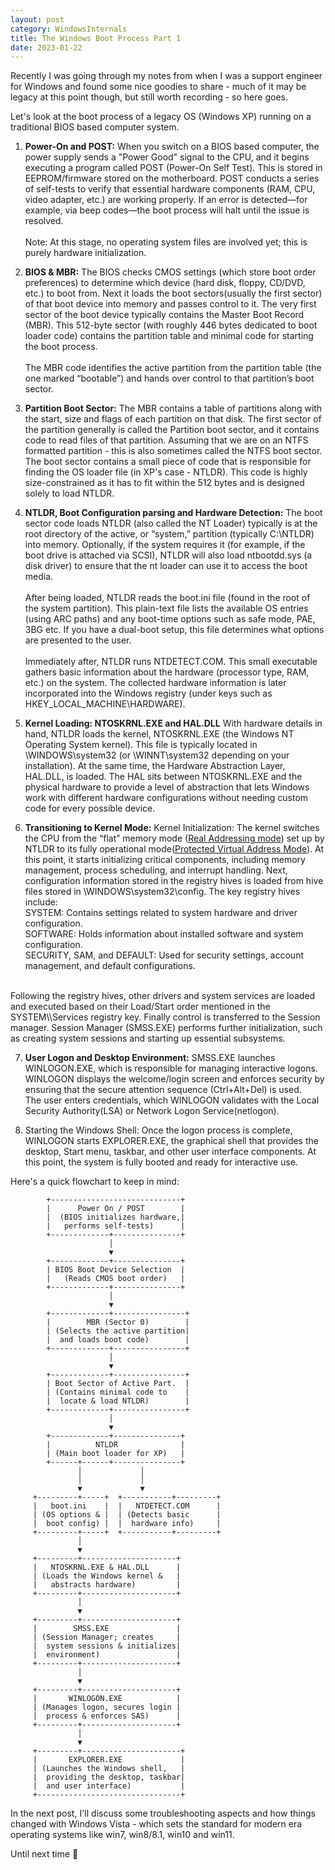 ```yaml
---
layout: post
category: WindowsInternals
title: The Windows Boot Process Part 1
date: 2023-01-22
---
```


Recently I was going through my notes from when I was a support engineer for Windows and found some nice goodies to share - much of it may be legacy at this point though, but still worth recording - so here goes. 

Let's look at the boot process of a legacy OS (Windows XP) running on a traditional BIOS based computer system.

1. **Power-On and POST:**
When you switch on a BIOS based computer, the power supply sends a "Power Good" signal to the CPU, and it begins executing a program called POST (Power-On Self Test). This is stored in EEPROM/firmware stored on the motherboard. POST conducts a series of self-tests to verify that essential hardware components (RAM, CPU, video adapter, etc.) are working properly. If an error is detected—for example, via beep codes—the boot process will halt until the issue is resolved. 
<br><br> Note: At this stage, no operating system files are involved yet; this is purely hardware initialization.


2. **BIOS & MBR:**
The BIOS checks CMOS settings (which store boot order preferences) to determine which device (hard disk, floppy, CD/DVD, etc.) to boot from. Next it loads the boot sectors(usually the first sector) of that boot device into memory and passes control to it. The very first sector of the boot device typically contains the Master Boot Record (MBR). This 512-byte sector (with roughly 446 bytes dedicated to boot loader code) contains the partition table and minimal code for starting the boot process. <br> <br>The MBR code identifies the active partition from the partition table (the one marked “bootable”) and hands over control to that partition’s boot sector.

3. **Partition Boot Sector:**
The MBR contains a table of partitions along with the start, size and flags of each partition on that disk. The first sector of the partition generally is called the Partition boot sector, and it contains code to read files of that partition. Assuming that we are on an NTFS formatted partition - this is also sometimes called the NTFS boot sector. The boot sector contains a small piece of code that is responsible for finding the OS loader file (in XP's case - NTLDR). This code is highly size-constrained as it has to fit within the 512 bytes and is designed solely to load NTLDR.

4. **NTLDR, Boot Configuration parsing and Hardware Detection:**
The boot sector code loads NTLDR (also called the NT Loader) typically is at the root directory of the active, or “system,” partition (typically C:\NTLDR) into memory. Optionally, if the system requires it (for example, if the boot drive is attached via SCSI), NTLDR will also load ntbootdd.sys (a disk driver) to ensure that the nt loader can use it to access the boot media.<br><br>After being loaded, NTLDR reads the boot.ini file (found in the root of the system partition). This plain-text file lists the available OS entries (using ARC paths) and any boot-time options such as safe mode, PAE, 3BG etc. If you have a dual-boot setup, this file determines what options are presented to the user.
<br><br>
Immediately after, NTLDR runs NTDETECT.COM. This small executable gathers basic information about the hardware (processor type, RAM, etc.) on the system. The collected hardware information is later incorporated into the Windows registry (under keys such as HKEY_LOCAL_MACHINE\HARDWARE).

5. **Kernel Loading: NTOSKRNL.EXE and HAL.DLL**
With hardware details in hand, NTLDR loads the kernel, NTOSKRNL.EXE (the Windows NT Operating System kernel). This file is typically located in \WINDOWS\system32 (or \WINNT\system32 depending on your installation). At the same time, the Hardware Abstraction Layer, HAL.DLL, is loaded. The HAL sits between NTOSKRNL.EXE and the physical hardware to provide a level of abstraction that lets Windows work with different hardware configurations without needing custom code for every possible device.

6. **Transitioning to Kernel Mode:** 
Kernel Initialization: The kernel switches the CPU from the “flat” memory mode ([Real Addressing mode](https://en.wikipedia.org/wiki/Real_mode)) set up by NTLDR to its fully operational mode([Protected Virtual Address Mode](https://en.wikipedia.org/wiki/Protected_mode)). At this point, it starts initializing critical components, including memory management, process scheduling, and interrupt handling. Next, configuration information stored in the registry hives is loaded from hive files stored in \WINDOWS\system32\config. The key registry hives include:<br>
SYSTEM: Contains settings related to system hardware and driver configuration.<br>
SOFTWARE: Holds information about installed software and system configuration.<br>
SECURITY, SAM, and DEFAULT: Used for security settings, account management, and default configurations.
<br>
Following the registry hives, other drivers and system services are loaded and executed based on their Load/Start order mentioned in the SYSTEM\\Services registry key. Finally control is transferred to the Session manager. Session Manager (SMSS.EXE) performs further initialization, such as creating system sessions and starting up essential subsystems.

7. **User Logon and Desktop Environment:**
SMSS.EXE launches WINLOGON.EXE, which is responsible for managing interactive logons. WINLOGON displays the welcome/login screen and enforces security by ensuring that the secure attention sequence (Ctrl+Alt+Del) is used.<br>
The user enters credentials, which WINLOGON validates with the Local Security Authority(LSA) or Network Logon Service(netlogon).

8. Starting the Windows Shell: Once the logon process is complete, WINLOGON starts EXPLORER.EXE, the graphical shell that provides the desktop, Start menu, taskbar, and other user interface components. At this point, the system is fully booted and ready for interactive use.


Here's a quick flowchart to keep in mind:


            +-----------------------------+
            |      Power On / POST        |
            |  (BIOS initializes hardware,|
            |   performs self-tests)      |
            +-------------+---------------+
                          │
                          ▼
            +-------------+---------------+
            | BIOS Boot Device Selection  |
            |   (Reads CMOS boot order)   |
            +-------------+---------------+
                          │
                          ▼
            +-------------+----------------+
            |        MBR (Sector 0)        |
            | (Selects the active partition|
            |  and loads boot code)        |
            +-------------+----------------+
                          │
                          ▼
            +-------------+----------------+
            | Boot Sector of Active Part.  |
            | (Contains minimal code to    |
            |  locate & load NTLDR)        |
            +-------------+----------------+
                          │
                          ▼
            +-------------+---------------+
            |          NTLDR              |
            | (Main boot loader for XP)   |
            +------+------+---------------+
                   │             │
                   │             │
                   ▼             ▼
         +---------+-----+  +-----------+---------+
         |   boot.ini    |  |   NTDETECT.COM      |
         | (OS options & |  | (Detects basic      |
         |  boot config) |  |  hardware info)     |
         +---------+-----+  +-----------+---------+
                   │
                   ▼
         +---------+---------------------+
         |   NTOSKRNL.EXE & HAL.DLL      |
         | (Loads the Windows kernel &   |
         |   abstracts hardware)         |
         +---------+---------------------+
                   │
                   ▼
         +---------+---------------------+
         |        SMSS.EXE               |
         | (Session Manager; creates     |
         |  system sessions & initializes|
         |  environment)                 |
         +---------+---------------------+
                   │
                   ▼
         +---------+---------------------+
         |       WINLOGON.EXE            |
         | (Manages logon, secures login |
         |  process & enforces SAS)      |
         +---------+---------------------+
                   │
                   ▼
         +---------+----------------------+
         |       EXPLORER.EXE             |
         | (Launches the Windows shell,   |
         |  providing the desktop, taskbar|
         |  and user interface)           |
         +--------------------------------+

In the next post, I'll discuss some troubleshooting aspects and how things changed with Windows Vista - which sets the standard for modern era operating systems like win7, win8/8.1, win10 and win11. 

Until next time 👋

